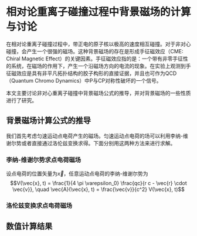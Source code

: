 # 相对论重离子碰撞过程中背景磁场的计算与讨论

在相对论重离子碰撞过程中，带正电的原子核以极高的速度相互碰撞。对于非对心碰撞，会产生一个很强的磁场。这种背景磁场的存在是形成手征磁效应（CME: Chiral Magnetic Effect）的关键因素。手征磁效应指的是：一个带有非零手征性的系统，在磁场的作用下，产生一个沿磁场方向的电流的现象。在实验上观测到手征磁效应是具有非平凡拓扑结构的胶子构形的直接证据，并且也可作为QCD（Quantum Chromo Dynamics）中P与CP对称性破坏的一个信号。

本文主要讨论非对心重离子碰撞中背景磁场公式的推导，并对背景磁场的一些性质进行了研究。

## 背景磁场计算公式的推导

我们首先考虑匀速运动点电荷产生的磁场。匀速运动点电荷的场可以利用李纳-维谢尔势或者直接通过洛伦兹变换求得。下面分别用这两种方法来进行求解。

### 李纳-维谢尔势求点电荷磁场

设点电荷的位置矢量为$\vec{x}$，任意运动点电荷的李纳-维谢尔势为
$$V(\vec{x}, t) = \frac{1}{4 \pi \varepsilon_0} \frac{qc}{r c - \vec{r} \cdot \vec{v}}, \quad \vec{A}(\vec{x}, t) = \frac{\vec{v}}{c^2} V(\vec{x}, t)$$

### 洛伦兹变换求点电荷磁场



## 数值计算结果

